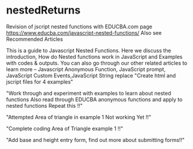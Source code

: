 # nestedReturns
Revision of jscript nested functions with EDUCBA.com page https://www.educba.com/javascript-nested-functions/
Also see Recommended Articles

This is a guide to Javascript Nested Functions. Here we discuss the introduction, How do Nested functions work in JavaScript and Examples with codes & outputs. You can also go through our other related articles to learn more –
Javascript Anonymous Function, JavaScript prompt, JavaScript Custom Events,JavaScript String replace
"Create html and jscript files for 4 examples"

"Work through and experiment with examples to learn about nested functions Also read through EDUCBA anonymous functions and apply to nested functions Repeat this !!"

"Attempted Area of triangle in example 1 Not working Yet !!"

"Complete coding Area of Triangle example 1 !!"

"Add base and height entry form, find out more about submitting forms!!"